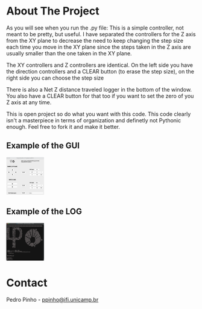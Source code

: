 <!-- ABOUT THE PROJECT -->
# About The Project

As you will see when you run the .py file: This is a simple controller, not meant to be pretty, but useful. I have separated the controllers for the Z axis from the XY plane to decrease the need to keep changing the step size each time you move in the XY plane since the steps taken in the Z axis are usually smaller than the one taken in the XY plane.

The XY controllers and Z controllers are identical. On the left side you have the direction controllers and a CLEAR button (to erase the step size), on the right side you can choose the step size

There is also a Net Z distance traveled logger in the bottom of the window. You also have a CLEAR button for that too if you want to set the zero of you Z axis at any time.

This is open project so do what you want with this code. This code clearly isn't a masterpiece in terms of organization and definetly not Pythonic enough. Feel free to fork it and make it better.

## Example of the GUI
<img src="https://github.com/PedroPinh0/Suruga-Controller/blob/master/extras/app_example.png?raw=true" width="100" height="100">

## Example of the LOG
<img src="https://github.com/PedroPinh0/Suruga-Controller/blob/master/extras/log_example.png?raw=true" width="100" height="100">

<!-- CONTACT -->
# Contact

Pedro Pinho - ppinho@ifi.unicamp.br
